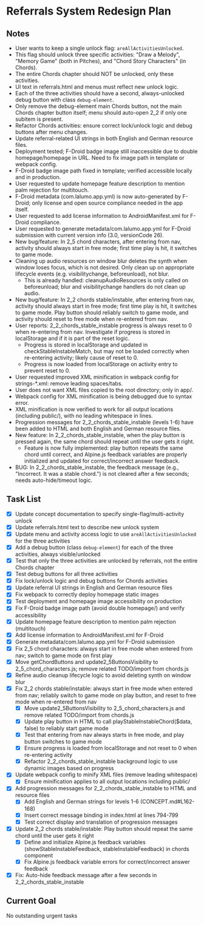 # Referrals System Redesign Plan

## Notes
- User wants to keep a single unlock flag: `areAllActivitiesUnlocked`.
- This flag should unlock three specific activities: "Draw a Melody", "Memory Game" (both in Pitches), and "Chord Story Characters" (in Chords).
- The entire Chords chapter should NOT be unlocked, only these activities.
- UI text in referrals.html and menus must reflect new unlock logic.
- Each of the three activities should have a second, always-unlocked debug button with class `debug-element`.
- Only remove the debug-element main Chords button, not the main Chords chapter button itself; menu should auto-open 2_2 if only one subitem is present.
- Refactor Chords activities: ensure correct lock/unlock logic and debug buttons after menu changes.
- Update referral-related UI strings in both English and German resource files.
- Deployment tested; F-Droid badge image still inaccessible due to double homepage/homepage in URL. Need to fix image path in template or webpack config.
- F-Droid badge image path fixed in template; verified accessible locally and in production.
- User requested to update homepage feature description to mention palm rejection for multitouch.
- F-Droid metadata (com.lalumo.app.yml) is now auto-generated by F-Droid; only license and open source compliance needed in the app itself.
- User requested to add license information to AndroidManifest.xml for F-Droid compliance.
- User requested to generate metadata/com.lalumo.app.yml for F-Droid submission with current version info (3.0, versionCode 26).
- New bug/feature: In 2_5 chord characters, after entering from nav, activity should always start in free mode; first time play is hit, it switches to game mode.
- Cleaning up audio resources on window blur deletes the synth when window loses focus, which is not desired. Only clean up on appropriate lifecycle events (e.g. visibilitychange, beforeunload), not blur.
  - This is already handled: cleanupAudioResources is only called on beforeunload; blur and visibilitychange handlers do not clean up audio.
- New bug/feature: In 2_2 chords stable/instable, after entering from nav, activity should always start in free mode; first time play is hit, it switches to game mode. Play button should reliably switch to game mode, and activity should reset to free mode when re-entered from nav.
- User reports: 2_2_chords_stable_instable progress is always reset to 0 when re-entering from nav. Investigate if progress is stored in localStorage and if it is part of the reset logic.
  - Progress is stored in localStorage and updated in checkStableInstableMatch, but may not be loaded correctly when re-entering activity; likely cause of reset to 0.
  - Progress is now loaded from localStorage on activity entry to prevent reset to 0.
- User requested improved XML minification in webpack config for strings-*.xml: remove leading spaces/tabs.
- User does not want XML files copied to the root directory; only in app/.
- Webpack config for XML minification is being debugged due to syntax error.
- XML minification is now verified to work for all output locations (including public/), with no leading whitespace in lines.
- Progression messages for 2_2_chords_stable_instable (levels 1-6) have been added to HTML and both English and German resource files.
- New feature: In 2_2_chords_stable_instable, when the play button is pressed again, the same chord should repeat until the user gets it right.
  - Feature is now fully implemented: play button repeats the same chord until correct, and Alpine.js feedback variables are properly initialized and updated for correct/incorrect answer feedback.
- BUG: In 2_2_chords_stable_instable, the feedback message (e.g., "Incorrect. It was a stable chord.") is not cleared after a few seconds; needs auto-hide/timeout logic.

## Task List
- [x] Update concept documentation to specify single-flag/multi-activity unlock
- [x] Update referrals.html text to describe new unlock system
- [x] Update menu and activity access logic to use `areAllActivitiesUnlocked` for the three activities
- [x] Add a debug button (class `debug-element`) for each of the three activities, always visible/unlocked
- [x] Test that only the three activities are unlocked by referrals, not the entire Chords chapter
- [x] Test debug buttons for all three activities
- [x] Fix lock/unlock logic and debug buttons for Chords activities
- [x] Update referral UI strings in English and German resource files
- [x] Fix webpack to correctly deploy homepage static images
- [x] Test deployment and homepage image accessibility on production
- [x] Fix F-Droid badge image path (avoid double homepage/) and verify accessibility
- [x] Update homepage feature description to mention palm rejection (multitouch)
- [x] Add license information to AndroidManifest.xml for F-Droid
- [x] Generate metadata/com.lalumo.app.yml for F-Droid submission
- [x] Fix 2_5 chord characters: always start in free mode when entered from nav; switch to game mode on first play
- [x] Move getChordButtons and update2_5ButtonsVisibility to 2_5_chord_characters.js; remove related TODO/import from chords.js
- [x] Refine audio cleanup lifecycle logic to avoid deleting synth on window blur
- [x] Fix 2_2 chords stable/instable: always start in free mode when entered from nav; reliably switch to game mode on play button, and reset to free mode when re-entered from nav
  - [x] Move update2_5ButtonsVisibility to 2_5_chord_characters.js and remove related TODO/import from chords.js
  - [x] Update play button in HTML to call playStableInstableChord($data, false) to reliably start game mode
  - [x] Test that entering from nav always starts in free mode, and play button switches to game mode
  - [x] Ensure progress is loaded from localStorage and not reset to 0 when re-entering activity
  - [x] Refactor 2_2_chords_stable_instable background logic to use dynamic images based on progress
- [x] Update webpack config to minify XML files (remove leading whitespace)
  - [x] Ensure minification applies to all output locations including public/
- [x] Add progression messages for 2_2_chords_stable_instable to HTML and resource files
  - [x] Add English and German strings for levels 1-6 (CONCEPT.md#L162-168)
  - [x] Insert correct message binding in index.html at lines 794-799
  - [x] Test correct display and translation of progression messages
- [x] Update 2_2 chords stable/instable: Play button should repeat the same chord until the user gets it right
  - [x] Define and initialize Alpine.js feedback variables (showStableInstableFeedback, stableInstableFeedback) in chords component
  - [x] Fix Alpine.js feedback variable errors for correct/incorrect answer feedback
- [x] Fix: Auto-hide feedback message after a few seconds in 2_2_chords_stable_instable

## Current Goal
No outstanding urgent tasks